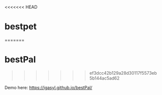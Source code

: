 <<<<<<< HEAD
# bestpet
=======
# bestPal
>>>>>>> ef3dcc42b129a28d30117f5573eb5b144ac5ad62

Demo here: https://igasyl.github.io/bestPal/
